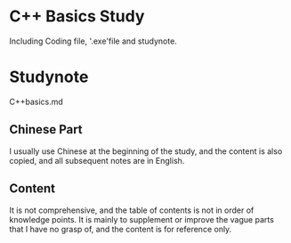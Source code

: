 # C++ Basics Study
Including Coding file, '.exe'file and studynote.
# Studynote
C++basics.md
## Chinese Part
I usually use Chinese at the beginning of the study, and the content is also copied, and all subsequent notes are in English.
## Content
It is not comprehensive, and the table of contents is not in order of knowledge points. It is mainly to supplement or improve the vague parts that I have no grasp of, and the content is for reference only.
